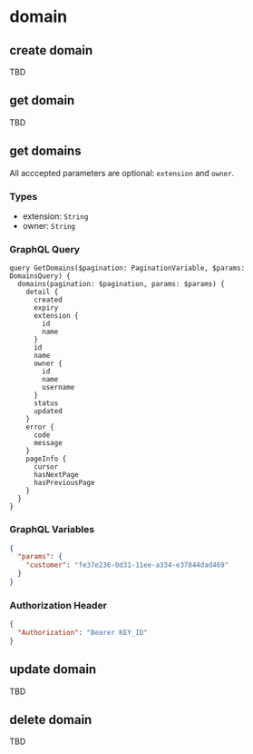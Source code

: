 # domain

## create domain

TBD



## get domain

TBD



## get domains

All acccepted parameters are optional: `extension` and `owner`.

### Types

- extension: `String`
- owner: `String`

### GraphQL Query

```sdl
query GetDomains($pagination: PaginationVariable, $params: DomainsQuery) {
  domains(pagination: $pagination, params: $params) {
    detail {
      created
      expiry
      extension {
        id
        name
      }
      id
      name
      owner {
        id
        name
        username
      }
      status
      updated
    }
    error {
      code
      message
    }
    pageInfo {
      cursor
      hasNextPage
      hasPreviousPage
    }
  }
}
```

### GraphQL Variables

```json
{
  "params": {
    "customer": "fe37e236-0d31-11ee-a334-e37844dad469"
  }
}
```

### Authorization Header

```json
{
  "Authorization": "Bearer KEY_ID"
}
```



## update domain

TBD



## delete domain

TBD
